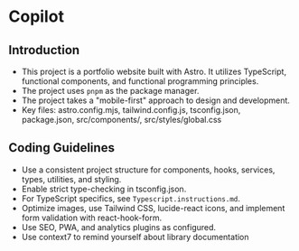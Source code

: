 # Copilot

## Introduction
- This project is a portfolio website built with Astro. It utilizes TypeScript, functional components, and functional programming principles.
- The project uses `pnpm` as the package manager.
- The project takes a "mobile-first" approach to design and development.
- Key files: astro.config.mjs, tailwind.config.js, tsconfig.json, package.json, src/components/, src/styles/global.css

## Coding Guidelines
- Use a consistent project structure for components, hooks, services, types, utilities, and styling.
- Enable strict type-checking in tsconfig.json.
- For TypeScript specifics, see `Typescript.instructions.md`.
- Optimize images, use Tailwind CSS, lucide-react icons, and implement form validation with react-hook-form.
- Use SEO, PWA, and analytics plugins as configured.
- Use context7 to remind yourself about library documentation

